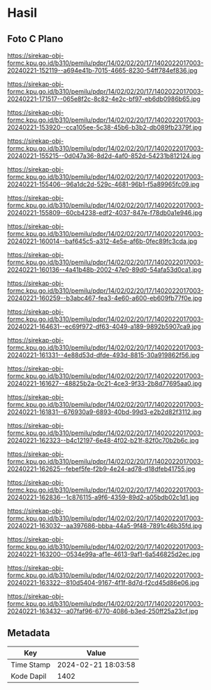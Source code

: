 # Hasil

## Foto C Plano

https://sirekap-obj-formc.kpu.go.id/b310/pemilu/pdpr/14/02/02/20/17/1402022017003-20240221-152119--a694e41b-7015-4665-8230-54ff784ef836.jpg

https://sirekap-obj-formc.kpu.go.id/b310/pemilu/pdpr/14/02/02/20/17/1402022017003-20240221-171517--065e8f2c-8c82-4e2c-bf97-eb6db0986b65.jpg

https://sirekap-obj-formc.kpu.go.id/b310/pemilu/pdpr/14/02/02/20/17/1402022017003-20240221-153920--cca105ee-5c38-45b6-b3b2-db089fb2379f.jpg

https://sirekap-obj-formc.kpu.go.id/b310/pemilu/pdpr/14/02/02/20/17/1402022017003-20240221-155215--0d047a36-8d2d-4af0-852d-54231b812124.jpg

https://sirekap-obj-formc.kpu.go.id/b310/pemilu/pdpr/14/02/02/20/17/1402022017003-20240221-155406--96a1dc2d-529c-4681-96b1-f5a89965fc09.jpg

https://sirekap-obj-formc.kpu.go.id/b310/pemilu/pdpr/14/02/02/20/17/1402022017003-20240221-155809--60cb4238-edf2-4037-847e-f78db0a1e946.jpg

https://sirekap-obj-formc.kpu.go.id/b310/pemilu/pdpr/14/02/02/20/17/1402022017003-20240221-160014--baf645c5-a312-4e5e-af6b-0fec89fc3cda.jpg

https://sirekap-obj-formc.kpu.go.id/b310/pemilu/pdpr/14/02/02/20/17/1402022017003-20240221-160136--4a41b48b-2002-47e0-89d0-54afa53d0ca1.jpg

https://sirekap-obj-formc.kpu.go.id/b310/pemilu/pdpr/14/02/02/20/17/1402022017003-20240221-160259--b3abc467-fea3-4e60-a600-eb609fb77f0e.jpg

https://sirekap-obj-formc.kpu.go.id/b310/pemilu/pdpr/14/02/02/20/17/1402022017003-20240221-164631--ec69f972-df63-4049-a189-9892b5907ca9.jpg

https://sirekap-obj-formc.kpu.go.id/b310/pemilu/pdpr/14/02/02/20/17/1402022017003-20240221-161331--4e88d53d-dfde-493d-8815-30a919862f56.jpg

https://sirekap-obj-formc.kpu.go.id/b310/pemilu/pdpr/14/02/02/20/17/1402022017003-20240221-161627--48825b2a-0c21-4ce3-9f33-2b8d77695aa0.jpg

https://sirekap-obj-formc.kpu.go.id/b310/pemilu/pdpr/14/02/02/20/17/1402022017003-20240221-161831--676930a9-6893-40bd-99d3-e2b2d82f3112.jpg

https://sirekap-obj-formc.kpu.go.id/b310/pemilu/pdpr/14/02/02/20/17/1402022017003-20240221-162323--b4c12197-6e48-4f02-b21f-82f0c70b2b6c.jpg

https://sirekap-obj-formc.kpu.go.id/b310/pemilu/pdpr/14/02/02/20/17/1402022017003-20240221-162625--febef5fe-f2b9-4e24-ad78-d18dfeb41755.jpg

https://sirekap-obj-formc.kpu.go.id/b310/pemilu/pdpr/14/02/02/20/17/1402022017003-20240221-162836--1c876115-a9f6-4359-89d2-a05bdb02c1d1.jpg

https://sirekap-obj-formc.kpu.go.id/b310/pemilu/pdpr/14/02/02/20/17/1402022017003-20240221-163032--aa397686-bbba-44a5-9f48-7891c46b35fd.jpg

https://sirekap-obj-formc.kpu.go.id/b310/pemilu/pdpr/14/02/02/20/17/1402022017003-20240221-163200--0534e99a-af1e-4613-9af1-6a546825d2ec.jpg

https://sirekap-obj-formc.kpu.go.id/b310/pemilu/pdpr/14/02/02/20/17/1402022017003-20240221-163322--810d5404-9167-4f1f-8d7d-f2cd45d86e06.jpg

https://sirekap-obj-formc.kpu.go.id/b310/pemilu/pdpr/14/02/02/20/17/1402022017003-20240221-163432--a07faf96-6770-4086-b3ed-250ff25a23cf.jpg


## Metadata

| Key        | Value               |
| ---------- | ------------------- |
| Time Stamp | 2024-02-21 18:03:58 |
| Kode Dapil | 1402                |



